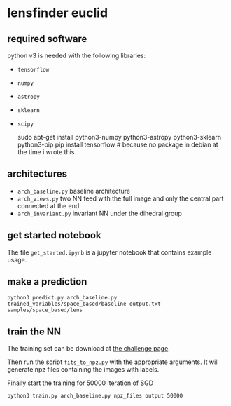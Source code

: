 # lensfinder euclid

## required software

python v3 is needed with the following libraries:
- `tensorflow`
- `numpy`
- `astropy`
- `sklearn`
- `scipy`


    sudo apt-get install python3-numpy python3-astropy python3-sklearn python3-pip
    pip install tensorflow # because no package in debian at the time i wrote this

## architectures

- `arch_baseline.py` baseline architecture
- `arch_views.py` two NN feed with the full image and only the central part connected at the end
- `arch_invariant.py` invariant NN under the dihedral group

## get started notebook
The file `get_started.ipynb` is a jupyter notebook that contains example usage.

## make a prediction

    python3 predict.py arch_baseline.py trained_variables/space_based/baseline output.txt samples/space_based/lens

## train the NN

The training set can be download at [the challenge page](http://metcalf1.bo.astro.it/blf-portal/gg_challenge.html).

Then run the script `fits_to_npz.py` with the appropriate arguments.
It will generate npz files containing the images with labels.

Finally start the training for 50000 iteration of SGD

    python3 train.py arch_baseline.py npz_files output 50000
